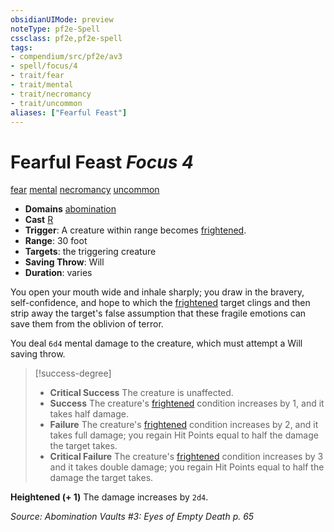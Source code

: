 ```yaml
---
obsidianUIMode: preview
noteType: pf2e-Spell
cssclass: pf2e,pf2e-spell
tags:
- compendium/src/pf2e/av3
- spell/focus/4
- trait/fear
- trait/mental
- trait/necromancy
- trait/uncommon
aliases: ["Fearful Feast"]
---
```

# Fearful Feast *Focus 4*   
[fear](rules/traits/fear.md "Fear Effect Trait")  [mental](rules/traits/mental.md "Mental Effect Trait")  [necromancy](rules/traits/necromancy.md "Necromancy School Trait")  [uncommon](rules/traits/uncommon.md "Uncommon Rarity Trait")  

- **Domains** [abomination](compendium/setting/domains.md#Abomination)
- **Cast** [R](rules/core-rulebook/chapter-9-playing-the-game.md#Actions "Reaction") 
- **Trigger**: A creature within range becomes [frightened](rules/conditions.md#Frightened).
- **Range**: 30 foot
- **Targets**: the triggering creature
- **Saving Throw**: Will
- **Duration**: varies

You open your mouth wide and inhale sharply; you draw in the bravery, self-confidence, and hope to which the [frightened](rules/conditions.md#Frightened) target clings and then strip away the target's false assumption that these fragile emotions can save them from the oblivion of terror.

You deal `6d4` mental damage to the creature, which must attempt a Will saving throw.

> [!success-degree] 
> - **Critical Success** The creature is unaffected.
> - **Success** The creature's [frightened](rules/conditions.md#Frightened) condition increases by 1, and it takes half damage.
> - **Failure** The creature's [frightened](rules/conditions.md#Frightened) condition increases by 2, and it takes full damage; you regain Hit Points equal to half the damage the target takes.
> - **Critical Failure** The creature's [frightened](rules/conditions.md#Frightened) condition increases by 3 and it takes double damage; you regain Hit Points equal to half the damage the target takes.

**Heightened (+ 1)** The damage increases by `2d4`.

*Source: Abomination Vaults #3: Eyes of Empty Death p. 65*